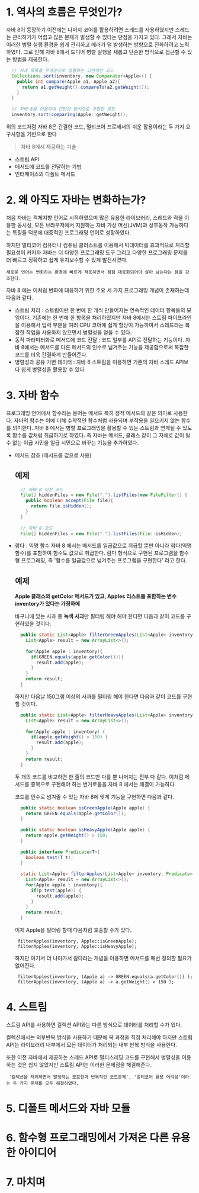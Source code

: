 # 1. 역사의 흐름은 무엇인가?

  자바 8이 등장하기 이전에는 나머지 코어를 활용하려면 스레드를 사용하였지만 스레드는 관리하기가 어렵고
  많은 문제가 발생할 수 있다는 단점을 가지고 있다. 그래서 자바는 이러한 병렬 실행 환경을 쉽게 관리하고
  에러가 덜 발생하는 방향으로 진화하려고 노력하였다. 그로 인해 자바 8에서 드디어 병렬 실행을 새롭고 단순한
  방식으로 접근할 수 있는 방법을 제공한다.

  ```java
    // 사과 목록을 무게순으로 정렬하는 고전적인 코드
    Collections.sort(inventory, new Comparator<Apple>() {
      public int compare(Apple a1, Apple a2){
        return a1.getWeight().compareTo(a2.getWeight());
      }
    }
    
    // 자바 8을 이용하여 간단한 방식으로 구현한 코드
    inventory.sort(comparing(Apple::getWeight));
  ```
  위의 코드처럼 자바 8은 간결한 코드, 멀티코어 프로세서의 쉬운 활용이라는 두 가지 요구사항을 기반으로 한다
  > 자바 8에서 제공하는 기술 
  - 스트림 API
  - 메서드에 코드를 전달하는 기법
  - 인터페이스의 디폴트 메서드
 
# 2. 왜 아직도 자바는 변화하는가?
    
   처음 자바는 객체지향 언어로 시작하였으며 많은 유용한 라이브러리, 스레드와 락을 이용한 동시성, 모든 브라우저에서
   지원하는 자바 가상 머신(JVM)과 상호동작 가능하다는 특징들 덕분에 대중적인 프로그래밍 언어로 성장하였다.
    
   하지만 멀티코어 컴퓨터나 컴퓨팅 클러스트를 이용해서 빅데이터를 효과적으로 처리할 필요성이 커지자 자바는 더 다양한
   프로그래밍 도구 그리고 다양한 프로그래밍 문제를 더 빠르고 정확하고 쉽게 유지보수할 수 있게 발전시켰다.
   
    새로운 언어는 변화하는 환경에 빠르게 적응하면서 점점 대중화되어야 살아 남는다는 점을 강조한다.
   
   자바 8 에는 이처럼 변화에 대응하기 위한 주요 세 가지 프로그래밍 개념이 존재하는데 다음과 같다.
   >
   - 스트림 처리 : 
   스트림이란 한 번에 한 개씩 만들어지는 연속적인 데이터 항목들의 모임이다.
   기존에는 한 번에 한 항목을 처리하였지만 자바 8에서는 스트림 파이프라인을 이용해서 입력 부분을 여러 CPU 코어에 쉽게 할당이
   가능하여서 스레드라는 복잡한 작업을 사용하지 않으면서 병렬성을 얻을 수 있다.
   - 동작 파라미터화로 메서드에 코드 전달 : 코드 일부를 API로 전달하는 기능이다. 자바 8에서는 메서드를 다른 메서드의 인수로 넘겨주는
   기능을 제공함으로써 복잡한코드를 더욱 간결하게 만들어준다.
   - 병렬성과 공유 가변 데이터 : 자바 8 스트림을 이용하면 기존의 자바 스레드 API보다 쉽게 병렬성을 활용할 수 있다.
   
# 3. 자바 함수
  프로그래밍 언어에서 함수라는 용어는 메서드 특히 정적 메서드와 같은 의미로 사용한다.
  자바의 함수는 이에 더해 수학적인 함수처럼 사용되며 부작용을 일으키지 않는 함수를 의미한다.
  자바 8 에서는 병렬 프로그래밍을 활용할 수 있는 스트림과 연계될 수 있도록 함수를 값처럼
  취급하기로 하였다. 즉 자바는 메서드, 클래스 같이 그 자체로 값이 될 수 없는 이급 시민을
  일급 시민으로 바꾸는 기능을 추가하였다.
  
  - 메서드 참조 (메서드를 값으로 사용)
    ## 예제
    ```java
      // 자바 8 이전 코드
      File[] hiddenFiles = new File(".").listFiles(new FileFilter() {
        public boolean accept(File file){
          return file.isHidden();
        }
      }
      
      // 자바 8 코드
      File[] hiddenFiles = new File(".").listFiles(File::isHidden);
    ```
   - 람다 : 익명 함수 
      자바 8 에서는 메서드를 일급값으로 취급할 뿐만 아니라 람다(익명함수)를 포함하여 함수도 값으로 취급한다.
      람다 형식으로 구현된 프로그램을 함수형 프로그래밍, 즉 '함수를 일급값으로 넘겨주는 프로그램을 구현한다'
      라고 한다.
      
      ## 예제
      **Apple 클래스와 getColor 메서드가 있고, Apples 리스트를 포함하는 변수 inventory가 있다는 가정하에** 
      
      바구니에 있는 사과 중 **녹색 사과**만 필터링 해야 해야 한다면 다음과 같이 코드를 구현하였을 것이다.
      ```java
        public static List<Apple> filterGreenApples(List<Apple> inventory) {
          List<Apple> result = new ArrayList<>();
          
          for(Apple apple : inventory){
            if(GREEN.equals(apple.getColor())){
              result.add(apple);
            }
          }
          return result;
        }
      ```
      하지만 다음날 150그램 이상의 사과를 필터링 해야 한다면 다음과 같이 코드를 구현할 것이다.
      ```java
        public static List<Apple> filterHeavyApples(List<Apple> inventory) {
          List<Apple> result = new ArrayList<>();
          
          for(Apple apple : inventory) {
            if(apple.getWeight() > 150) {
              result.add(apple);
            }
          }
          return result;
        }
      ```
      두 개의 코드를 비교하면 한 줄의 코드만 다를 뿐 나머지는 전부 다 같다. 이처럼 메서드를 중복으로
      구현해야 하는 번거로움을 자바 8 에서는 해결이 가능하다.
      
      코드를 인수로 넘겨줄 수 있는 자바 8에 맞게 기능을 구현하면 다음과 같다.
      ```java
        public static boolean isGreenApple(Apple apple) {
          return GREEN.equals(apple.getColor());
        }
        
        public static boolean isHeavyApple(Apple apple) {
          return apple.getWeight() > 150;
        }
        
        public interface Predicate<T>{
          boolean test(T t);
        }
        
        static List<Apple> filterApples(List<Apple> inventory, Predicate<Apple> p) {
          List<Apple> result = new ArrayList<>();
          for(Apple apple : inventory){
            if(p.test(apple)) {
              result.add(apple);
            }
          }
          return result;
        }
      ```
      
      이제 Apple을 필터링 할때 다음처럼 호출할 수가 있다.
      
          filterApples(inventory, Apple::isGreenApple);
          filterApples(inventory, Apple::isHeavyApple);
      
      하지만 여기서 더 나아가서 람다라는 개념을 이용하면 메서드를 매번 정의할 필요가 없어진다.
      
          filterApples(inventory, (Apple a) -> GREEN.equals(a.getColor()) );
          filterApples(inventory, (Apple a) -> a.getWeight() > 150 );

# 4. 스트림
스트림 API를 사용하면 컬렉션 API와는 다른 방식으로 데이터를 처리할 수가 있다.

컬렉션에서는 외부반복 방식을 사용하기 때문에 복 과정을 직접 처리해야 하지만 
스트림 API는 라이브러리 내부에서 모든 데이터가 처리되는 내부 반복 방식을 사용한다.

또한 이전 자바에서 제공하는 스레드 API로 멀티스레딩 코드를 구현해서 병렬성을 이용하는 것은 쉽지 않았지만
스트림 API는 이러한 문제점을 해결해준다.

     '컬렉션을 처리하면서 발생하는 모호함과 반복적인 코드문제', '멀티코어 활용 어려움'이라는 두 가지 문제를 모두 해결하였다.
     


# 5. 디폴트 메서드와 자바 모듈
# 6. 함수형 프로그래밍에서 가져온 다른 유용한 아이디어
# 7. 마치며
